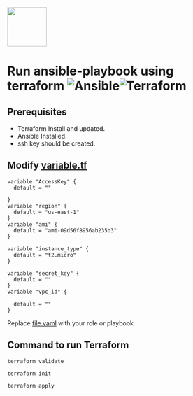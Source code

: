 <img src="https://www.knoldus.com/wp-content/uploads/Knoldus-logo-1.png" style="height: 90px">

# Run ansible-playbook using terraform ![Ansible](https://www.vectorlogo.zone/logos/ansible/ansible-ar21.svg)![Terraform](https://www.vectorlogo.zone/logos/terraformio/terraformio-icon.svg)

## Prerequisites 
* Terraform Install and updated.
* Ansible Installed. 
* ssh key should be created.
## Modify  [variable.tf](terraform/variable.tf)
```
variable "AccessKey" {
  default = ""

}
variable "region" {
  default = "us-east-1"
}
variable "ami" {
  default = "ami-09d56f8956ab235b3"
}

variable "instance_type" {
  default = "t2.micro"
}

variable "secret_key" {
  default = ""
}
variable "vpc_id" {
  
  default = ""
}
```
Replace [file.yaml](terraform/file.yaml) with your role or playbook
## Command to run Terraform 
```
terraform validate
```
```
terraform init 
```
```
terraform apply
```